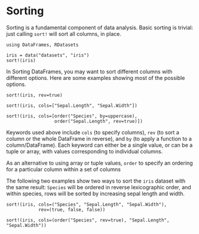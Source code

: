 # Sorting

Sorting is a fundamental component of data analysis.  Basic sorting is
trivial: just calling `sort!` will sort all columns, in place.

    using DataFrames, RDatasets

    iris = data("datasets", "iris")
	sort!(iris)

In Sorting DataFrames, you may want to sort different columns with
different options.  Here are some examples showing most of the
possible options.

    sort!(iris, rev=true)

	sort!(iris, cols=["Sepal.Length", "Sepal.Width"])

	sort!(iris, cols=[order("Species", by=uppercase),
		              order("Sepal.Length", rev=true)])

Keywords used above include `cols` (to specify columns), `rev` (to
sort a column or the whole DataFrame in reverse), and `by` (to apply a
function to a column/DataFrame).  Each keyword can either be a single
value, or can be a tuple or array, with values corresponding to
individual columns.

As an alternative to using array or tuple values, `order` to specify
an ordering for a particular column within a set of columns

The following two examples show two ways to sort the `iris` dataset
with the same result: `Species` will be ordered in reverse
lexicographic order, and within species, rows will be sorted by
increasing sepal length and width.

	sort!(iris, cols=("Species", "Sepal.Length", "Sepal.Width"),
		        rev=(true, false, false))

	sort!(iris, cols=(order("Species", rev=true), "Sepal.Length", "Sepal.Width"))

